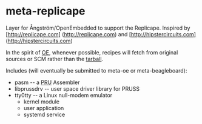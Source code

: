 meta-replicape
==============

Layer for &Aring;ngstr&ouml;m/OpenEmbedded to support the Replicape. Inspired by [http://replicape.com] (http://replicape.com) and [http://hipstercircuits.com] (http://hipstercircuits.com)

In the spirit of [OE](http://openembedded.org), whenever possible, recipes will fetch from original sources or SCM rather than the [tarball](http://distros.replicape.com/Replicape_rev_A4-13_11_11.tgz).

Includes (will eventually be submitted to meta-oe or meta-beagleboard):
  * pasm -- a [PRU](http://processors.wiki.ti.com/index.php/Programmable_Realtime_Unit_Subsystem) Assembler
  * libprussdrv -- user space driver library for PRUSS
  * tty0tty -- a Linux null-modem emulator
    * kernel module
    * user application
    * systemd service
